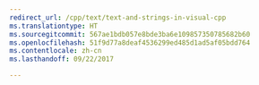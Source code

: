```yaml
---
redirect_url: /cpp/text/text-and-strings-in-visual-cpp
ms.translationtype: HT
ms.sourcegitcommit: 567ae1bdb057e8bde3ba6e109857350785682b60
ms.openlocfilehash: 51f9d77a8deaf4536299ed485d1ad5af05bdd764
ms.contentlocale: zh-cn
ms.lasthandoff: 09/22/2017

---
```


